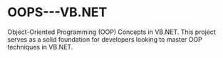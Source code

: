 # OOPS---VB.NET
Object-Oriented Programming (OOP) Concepts in VB.NET. This project serves as a solid foundation for developers looking to master OOP techniques in VB.NET.
